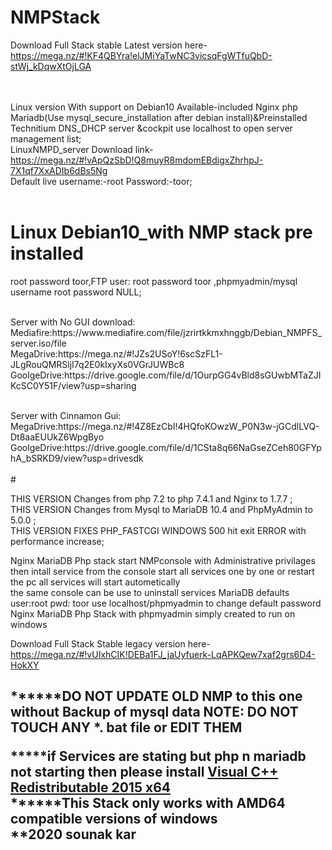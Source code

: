 # NMPStack
Download Full Stack stable Latest version here-https://mega.nz/#!KF4QBYra!elJMiYaTwNC3vicsqFgWTfuQbD-stWj_kDqwXtOjLGA

<br><br>
Linux version With support on Debian10 Available-included Nginx php Mariadb(Use mysql_secure_installation after debian install)&Preinstalled Technitium DNS_DHCP server &cockpit use localhost to open server management list;<br>
LinuxNMPD_server Download link-https://mega.nz/#!vApQzSbD!Q8muyR8mdomEBdigxZhrhpJ-7X1qf7XxADIb6dBs5Ng<br>
Default live username:-root Password:-toor;
<br><br>
# Linux Debian10_with NMP stack pre installed 
root password toor,FTP user: root password toor ,phpmyadmin/mysql username root password NULL;
 <p>
<br>Server with No GUI download:
   <br>Mediafire:https://www.mediafire.com/file/jzrirtkkmxhnggb/Debian_NMPFS_server.iso/file
  <br>MegaDrive:https://mega.nz/#!JZs2USoY!6scSzFL1-JLgRouQMRSljI7q2E0kIxyXs0VGrJUWBc8
  <br>GoolgeDrive:https://drive.google.com/file/d/1OurpGG4vBld8sGUwbMTaZJIKcSC0Y51F/view?usp=sharing
</p>
<br>Server with Cinnamon Gui:
  <br>MegaDrive:https://mega.nz/#!4Z8EzCbI!4HQfoKOwzW_P0N3w-jGCdlLVQ-Dt8aaEUUkZ6WpgByo
  <br>GoolgeDrive:https://drive.google.com/file/d/1CSta8q66NaGseZCeh80GFYphA_bSRKD9/view?usp=drivesdk
<br><br>
# 

THIS VERSION Changes from php 7.2 to php 7.4.1 and Nginx to 1.7.7 ;<br/>
THIS VERSION Changes from Mysql to MariaDB 10.4 and PhpMyAdmin to 5.0.0 ;<br/>
THIS VERSION FIXES PHP_FASTCGI WINDOWS 500 hit exit ERROR  with performance increase;<br/>


Nginx MariaDB Php stack
start NMPconsole with Administrative privilages 
then intall service from the console
start all services one by one or restart the pc
all services will start autometically
<br/>
the same console can be use to uninstall services
MariaDB defaults user:root pwd: toor
use localhost/phpmyadmin to change default password 
<br/>
Nginx MariaDB Php Stack with phpmyadmin
simply created to run on windows 
<br/>

Download Full Stack Stable legacy version here-https://mega.nz/#!vUIxhCIK!DEBa1FJ_jaUyfuerk-LqAPKQew7xaf2grs6D4-HokXY
<h2>
******DO NOT UPDATE OLD NMP to this one without Backup of mysql data
NOTE: DO NOT TOUCH ANY *. bat file or EDIT THEM
<br/>

*****if Services are stating but php n mariadb not starting then please install <a href="https://www.microsoft.com/en-in/download/details.aspx?id=52685">Visual C++ Redistributable 2015 x64 </a>
<br/>
******This Stack only works with AMD64 compatible versions of windows 
<br/>
**2020 sounak kar
</h2>
